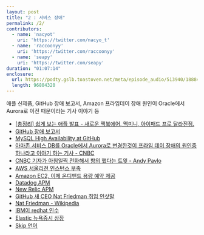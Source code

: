 ```yaml
---
layout: post
title: "2 : 서비스 장애"
permalink: /2/
contributors:
  - name: 'nacyot'
    uri: 'https://twitter.com/nacyo_t'
  - name: 'raccoonyy'
    uri: 'https://twitter.com/raccoonyy'
  - name: 'seapy'
    uri: 'https://twitter.com/seapy'
duration: "01:07:14"
enclosure: 
  url: https://podty.gslb.toastoven.net/meta/episode_audio/513940/188843_1541316106813.mp3
  length: 96804320
---
```


애플 신제품, GitHub 장애 보고서, Amazon 프라임데이 장애 원인이 Oracle에서 Aurora로 이전 때문이라는 기사 이야기 등

- [[총정리] 쉽게 보는 애플 발표 - 새로운 맥북에어, 맥미니, 아이패드 프로 달라진점.](https://m.post.naver.com/viewer/postView.nhn?volumeNo=16993911&memberNo=883&vType=VERTICAL)
- [GitHub 장애 보고서](https://blog.github.com/2018-10-30-oct21-post-incident-analysis/)
- [MySQL High Availability at GitHub](https://githubengineering.com/mysql-high-availability-at-github/)
- [아마존 서비스 DB를 Oracle에서 Aurora로 변경한것이 프라임 데이 장애의 원인중 하나라고 이야기 하는 기사 - CNBC](https://www.cnbc.com/2018/10/23/amazon-move-off-oracle-caused-prime-day-outage-in-warehouse.html)
- [CNBC 기자가 아침일찍 전화해서 항의 했다는 트윗 - Andy Pavlo](https://twitter.com/andy_pavlo/status/1055154051875332097)
- [AWS 서울리전 인스턴스 부족](https://www.facebook.com/groups/awskrug/permalink/1561885513913467/)
- [Amazon EC2, 이제 온디맨드 용량 예약 제공](https://aws.amazon.com/ko/about-aws/whats-new/2018/10/Amazon-EC2-now-offers-On-Demand-Capacity-Reservations/)
- [Datadog APM](https://www.datadoghq.com/apm/)
- [New Relic APM](https://newrelic.com/products/application-monitoring)
- [GitHub 새 CEO Nat Friedman 취임 인삿말](https://blog.github.com/2018-10-26-github-and-microsoft/)
- [Nat Friedman - Wikipedia](https://en.wikipedia.org/wiki/Nat_Friedman)
- [IBM이 redhat 인수](https://techcrunch.com/2018/10/28/biggest-software-acquisition/)
- [Elastic 뉴욕증시 상장](https://www.elastic.co/kr/blog/ze-bell-has-rung-thank-you-users-customers-and-partners)
- [Skip 언어](http://skiplang.com/)
